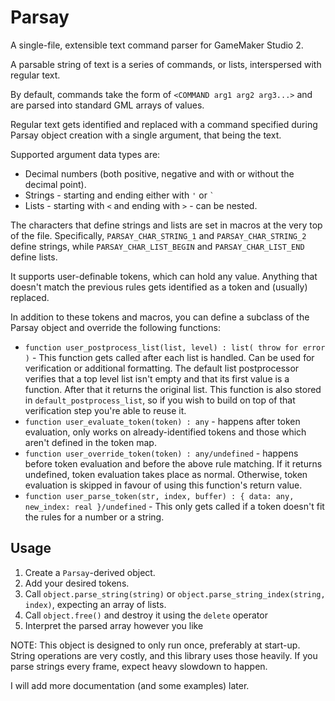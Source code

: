 
# Parsay

A single-file, extensible text command parser for GameMaker Studio 2.

A parsable string of text is a series of commands, or lists, interspersed with regular text.

By default, commands take the form of `<COMMAND arg1 arg2 arg3...>` and are parsed into standard GML arrays of values.

Regular text gets identified and replaced with a command specified during Parsay object creation with a single argument, that being the text.

Supported argument data types are:

- Decimal numbers (both positive, negative and with or without the decimal point).
- Strings - starting and ending either with `'` or `` ` ``
- Lists - starting with `<` and ending with `>` - can be nested.

The characters that define strings and lists are set in macros at the very top of the file. Specifically, `PARSAY_CHAR_STRING_1` and `PARSAY_CHAR_STRING_2` define strings, while `PARSAY_CHAR_LIST_BEGIN` and `PARSAY_CHAR_LIST_END` define lists.

It supports user-definable tokens, which can hold any value. Anything that doesn't match the previous rules gets identified as a token and (usually) replaced.

In addition to these tokens and macros, you can define a subclass of the Parsay object and override the following functions:

- `function user_postprocess_list(list, level) : list( throw for error )` - This function gets called after each list is handled. Can be used for verification or additional formatting. The default list postprocessor verifies that a top level list isn't empty and that its first value is a function. After that it returns the original list. This function is also stored in `default_postprocess_list`, so if you wish to build on top of that verification step you're able to reuse it.
- `function user_evaluate_token(token) : any` - happens after token evaluation, only works on already-identified tokens and those which aren't defined in the token map.
- `function user_override_token(token) : any/undefined` - happens before token evaluation and before the above rule matching. If it returns undefined, token evaluation takes place as normal. Otherwise, token evaluation is skipped in favour of using this function's return value.
- `function user_parse_token(str, index, buffer) : { data: any, new_index: real }/undefined` - This only gets called if a token doesn't fit the rules for a number or a string.

## Usage

1. Create a `Parsay`-derived object.
2. Add your desired tokens.
3. Call `object.parse_string(string)` or `object.parse_string_index(string, index)`, expecting an array of lists.
4. Call `object.free()` and destroy it using the `delete` operator
5. Interpret the parsed array however you like

NOTE: This object is designed to only run once, preferably at start-up. String operations are very costly, and this library uses those heavily. If you parse strings every frame, expect heavy slowdown to happen.

I will add more documentation (and some examples) later.
